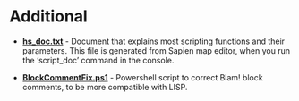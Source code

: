 # Additional

 * [**hs_doc.txt**](hs_doc.txt) - Document that explains most scripting functions
and their parameters. This file is generated from Sapien map editor,
when you run the ‘script_doc’ command in the console.


* [**BlockCommentFix.ps1**](BlockCommentFix.ps1) - Powershell script to correct Blam! block comments, to be more compatible with LISP.